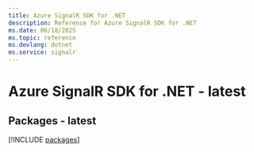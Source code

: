 ```yaml
---
title: Azure SignalR SDK for .NET
description: Reference for Azure SignalR SDK for .NET
ms.date: 06/18/2025
ms.topic: reference
ms.devlang: dotnet
ms.service: signalr
---
```

# Azure SignalR SDK for .NET - latest
## Packages - latest
[!INCLUDE [packages](signalr-index.md)]
